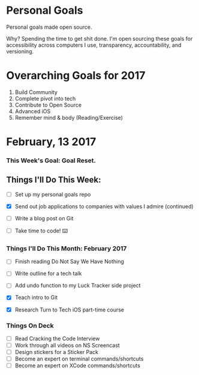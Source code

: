 Personal Goals
==============

Personal goals made open source.

Why? Spending the time to get shit done. I'm open sourcing these goals for accessibility across computers I use, transparency, accountability, and versioning.

# Overarching Goals for 2017
1. Build Community
2. Complete pivot into tech
3. Contribute to Open Source
4. Advanced iOS
5. Remember mind & body (Reading/Exercise)

# February, 13 2017

### This Week's Goal: Goal Reset.

## Things I'll Do This Week:
- [ ] Set up my personal goals repo
- [X] Send out job applications to companies with values I admire (continued)
- [ ] Write a blog post on Git
- [ ] Take time to code! ⌨️


### Things I'll Do This Month: February 2017
- [ ] Finish reading Do Not Say We Have Nothing
- [ ] Write outline for a tech talk
- [ ] Add undo function to my Luck Tracker side project
- [X] Teach intro to Git
- [X] Research Turn to Tech iOS part-time course


### Things On Deck
- [ ] Read Cracking the Code Interview
- [ ] Work through all videos on NS Screencast
- [ ] Design stickers for a Sticker Pack
- [ ] Become an expert on terminal commands/shortcuts
- [ ] Become an expert on XCode commands/shortcuts

